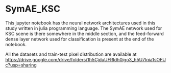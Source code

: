 # SymAE_KSC
This jupyter notebook has the neural network architectures used in this
study written in julia programming language. The SymAE network used for
KSC scene is there somewhere in the middle section, and the feed-forward
dense layer network used for classification is present at the end of the
notebook.

All the datasets and train-test pixel distribution are available at https://drive.google.com/drive/folders/1h5CjduUFRIdh0igo3_h5U7lqia1sOFUc?usp=sharing
